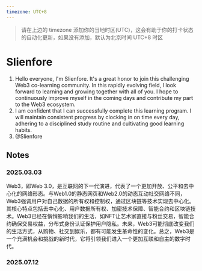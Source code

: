 ```yaml
---
timezone: UTC+8
---
```


> 请在上边的 timezone 添加你的当地时区(UTC)，这会有助于你的打卡状态的自动化更新，如果没有添加，默认为北京时间 UTC+8 时区


# Slienfore

1. Hello everyone, I'm Slienfore. It's a great honor to join this challenging Web3 co-learning community. In this rapidly evolving field, I look forward to learning and growing together with all of you. I hope to continuously improve myself in the coming days and contribute my part to the Web3 ecosystem.
2. I am confident that I can successfully complete this learning program. I will maintain consistent progress by clocking in on time every day, adhering to a disciplined study routine and cultivating good learning habits.
3. @Slienfore

## Notes

<!-- Content_START -->

### 2025.03.03
Web3，即Web 3.0，是互联网的下一代演进，代表了一个更加开放、公平和去中心化的网络形态。与Web1.0的静态网页和Web2.0的动态互动社交网络不同，Web3强调用户对自己数据的所有权和控制权，通过区块链等技术实现去中心化。其核心特点包括去中心化、用户数据所有权、加密技术保障、智能合约和区块链技术。Web3已经在悄悄影响我们的生活，如NFT让艺术家直接与粉丝交易，智能合约确保交易权益，分布式身份认证保护用户隐私。未来，Web3可能彻底改变我们的生活方式，从购物、社交到娱乐，都有可能发生革命性的变化。总之，Web3是一个充满机会和挑战的新时代，它将引领我们进入一个更加互联和自主的数字时代。

### 2025.07.12

<!-- Content_END -->
